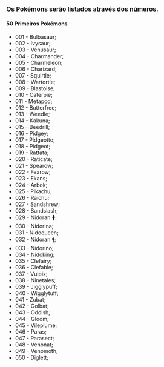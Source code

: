 ### Os Pokémons serão listados através dos números.

#### 50 Primeiros Pokémons

- 001 - Bulbasaur;
- 002 - Ivysaur;
- 003 - Venusaur;
- 004 - Charmander;
- 005 - Charmeleon;
- 006 - Charizard;
- 007 - Squirtle;
- 008 - Wartortle;
- 009 - Blastoise;
- 010 - Caterpie;
- 011 - Metapod;
- 012 - Butterfree;
- 013 - Weedle;
- 014 - Kakuna;
- 015 - Beedrill;
- 016 - Pidgey;
- 017 - Pidgeotto;
- 018 - Pidgeot;
- 019 - Rattata;
- 020 - Raticate;
- 021 - Spearow;
- 022 - Fearow;
- 023 - Ekans;
- 024 - Arbok;
- 025 - Pikachu;
- 026 - Raichu;
- 027 - Sandshrew;
- 028 - Sandslash;
- 029 - Nidoran :womens:;
- 030 - Nidorina;
- 031 - Nidoqueen;
- 032 - Nidoran :mens:;
- 033 - Nidorino;
- 034 - Nidoking;
- 035 - Clefairy;
- 036 - Clefable;
- 037 - Vulpix;
- 038 - Ninetales;
- 039 - Jigglypuff;
- 040 - Wigglytuff;
- 041 - Zubat;
- 042 - Golbat;
- 043 - Oddish;
- 044 - Gloom;
- 045 - Vileplume;
- 046 - Paras;
- 047 - Parasect;
- 048 - Venonat;
- 049 - Venomoth;
- 050 - Diglett;


